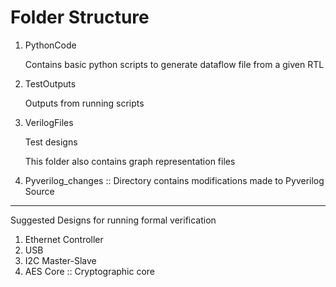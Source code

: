 # Folder Structure

1. PythonCode
	
	Contains basic python scripts to generate dataflow file from a given RTL

2. TestOutputs
	
	Outputs from running scripts

3. VerilogFiles

	Test designs
	
	This folder also contains graph representation files


4. Pyverilog_changes :: Directory contains modifications made to Pyverilog Source


**************************************************************************************************************

Suggested Designs for running formal verification

1. Ethernet Controller
2. USB
3. I2C Master-Slave
4. AES Core :: Cryptographic core
